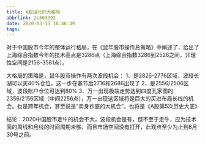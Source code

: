 ```yaml
---
title: A股运行的大格局
abbrlink: 2c603392
date: 2020-03-15 16:46:49
tags:
---
```

对于中国股市今年的整体运行格局，在《鼠年股市操作总策略》中阐述了，给出了上海综合指数今年的技术高点是3286点（上海综合指数3286到2526之间，非理性空间是2156-3581点）。

大格局的策略是，鼠年股市操作有两次波段机会：
1、是2826-2776区域，波段长湖可以买40%仓位，这一步在春节后2716和2686出现了
2、是2556/2506区域，波段账户仓位可达到80%
3、万一出现极端走势达到四度孔家图的2356/2156区域（中间2256点），万一出现这区域将是巨大的买进布局长线的机会。也是跨年机会，甚至说是“卖身抄底的大机会”。也将是《A股第5次历史大底》

结论：2020中国股市走牛的机会不大，波段机会是有，但不至于走牛，应为技术面的周线和月线的时间周期未够，而且市场空间没有打开，此观点至少为止到6月30号之前。